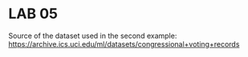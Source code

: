# LAB 05

Source of the dataset used in the second example:
https://archive.ics.uci.edu/ml/datasets/congressional+voting+records
